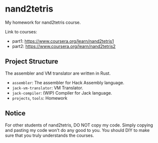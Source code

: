 # nand2tetris


My homework for nand2tetris course.

Link to courses:

- part1: https://www.coursera.org/learn/nand2tetris1
- part2: https://www.coursera.org/learn/nand2tetris2

## Project Structure

The assembler and VM translator are written in Rust.

- `assembler`: The assembler for Hack Assembly language.
- `jack-vm-translator`: VM Translator.
- `jack-compiler`: (WIP) Compiler for Jack language.
- `projects`, `tools`: Homework

## Notice

For other students of nand2tetris, DO NOT copy my code. Simply copying and pasting my code won't do any good to you.
You should DIY to make sure that you truly understands the courses.
